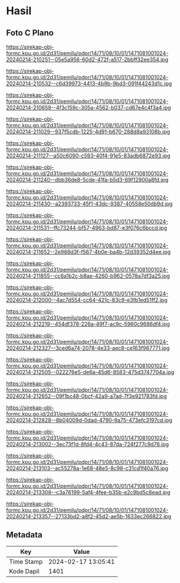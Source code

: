 # Hasil

## Foto C Plano

https://sirekap-obj-formc.kpu.go.id/2d31/pemilu/pdpr/14/71/08/10/01/1471081001024-20240214-210251--05e5a956-60d2-472f-a517-2bbff32ee354.jpg

https://sirekap-obj-formc.kpu.go.id/2d31/pemilu/pdpr/14/71/08/10/01/1471081001024-20240214-210532--c6d39973-4413-4b9b-9bd3-091f44243d1c.jpg

https://sirekap-obj-formc.kpu.go.id/2d31/pemilu/pdpr/14/71/08/10/01/1471081001024-20240214-210659--4f3c159c-305a-4562-b037-cd67e4c4f3a4.jpg

https://sirekap-obj-formc.kpu.go.id/2d31/pemilu/pdpr/14/71/08/10/01/1471081001024-20240214-211029--937f5cdb-1225-4d91-b670-288d8a93108b.jpg

https://sirekap-obj-formc.kpu.go.id/2d31/pemilu/pdpr/14/71/08/10/01/1471081001024-20240214-211127--a50c6090-c593-40f4-91e5-83adb6872e93.jpg

https://sirekap-obj-formc.kpu.go.id/2d31/pemilu/pdpr/14/71/08/10/01/1471081001024-20240214-211240--dbb36de8-5cde-41fa-b5d3-69f12900a8fd.jpg

https://sirekap-obj-formc.kpu.go.id/2d31/pemilu/pdpr/14/71/08/10/01/1471081001024-20240214-211430--a2393733-45f1-43dc-9387-40558e50db9d.jpg

https://sirekap-obj-formc.kpu.go.id/2d31/pemilu/pdpr/14/71/08/10/01/1471081001024-20240214-211531--ffc73244-bf57-4963-bd87-e3f076c6bccd.jpg

https://sirekap-obj-formc.kpu.go.id/2d31/pemilu/pdpr/14/71/08/10/01/1471081001024-20240214-211652--2e988d3f-f567-4b0e-ba4b-12d39352d4ee.jpg

https://sirekap-obj-formc.kpu.go.id/2d31/pemilu/pdpr/14/71/08/10/01/1471081001024-20240214-211855--cc6a1b2c-b8ae-4260-b962-0578a7df3a25.jpg

https://sirekap-obj-formc.kpu.go.id/2d31/pemilu/pdpr/14/71/08/10/01/1471081001024-20240214-212000--4ac7d554-cc64-421c-83c9-e3fb1ed51ff2.jpg

https://sirekap-obj-formc.kpu.go.id/2d31/pemilu/pdpr/14/71/08/10/01/1471081001024-20240214-212219--454df378-226a-49f7-ac9c-5960c9686df4.jpg

https://sirekap-obj-formc.kpu.go.id/2d31/pemilu/pdpr/14/71/08/10/01/1471081001024-20240214-212327--3ced6a74-2078-4e33-aec8-ce163f967771.jpg

https://sirekap-obj-formc.kpu.go.id/2d31/pemilu/pdpr/14/71/08/10/01/1471081001024-20240214-212505--022276e5-de6a-45d6-8583-475d3747704a.jpg

https://sirekap-obj-formc.kpu.go.id/2d31/pemilu/pdpr/14/71/08/10/01/1471081001024-20240214-212652--09f1bc48-0bcf-42a9-a7ad-7f3e921783fd.jpg

https://sirekap-obj-formc.kpu.go.id/2d31/pemilu/pdpr/14/71/08/10/01/1471081001024-20240214-212828--8b04009d-0dad-4790-9a75-473efc3197cd.jpg

https://sirekap-obj-formc.kpu.go.id/2d31/pemilu/pdpr/14/71/08/10/01/1471081001024-20240214-213002--3ec73f1d-8fd4-4c43-87da-724f277c9d78.jpg

https://sirekap-obj-formc.kpu.go.id/2d31/pemilu/pdpr/14/71/08/10/01/1471081001024-20240214-213103--ac55278a-1e68-48e5-8c98-c31cd1f40a76.jpg

https://sirekap-obj-formc.kpu.go.id/2d31/pemilu/pdpr/14/71/08/10/01/1471081001024-20240214-213308--c3a76199-5af4-4fee-b35b-e2c9bd5c8ead.jpg

https://sirekap-obj-formc.kpu.go.id/2d31/pemilu/pdpr/14/71/08/10/01/1471081001024-20240214-213357--27133bd2-a8f2-45d2-ae5b-1633ec266822.jpg


## Metadata

| Key        | Value               |
| ---------- | ------------------- |
| Time Stamp | 2024-02-17 13:05:41 |
| Kode Dapil | 1401                |



